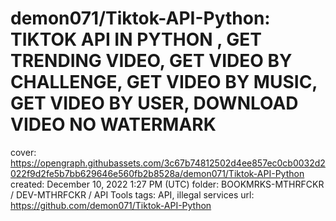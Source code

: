 # demon071/Tiktok-API-Python: TIKTOK API IN PYTHON , GET TRENDING VIDEO, GET VIDEO BY CHALLENGE, GET VIDEO BY MUSIC, GET VIDEO BY USER, DOWNLOAD VIDEO NO WATERMARK

cover: https://opengraph.githubassets.com/3c67b74812502d4ee857ec0cb0032d2022f9d2fe5b7bb629646e560fb2b8528a/demon071/Tiktok-API-Python
created: December 10, 2022 1:27 PM (UTC)
folder: BOOKMRKS-MTHRFCKR / DEV-MTHRFCKR / API Tools
tags: API, illegal services
url: https://github.com/demon071/Tiktok-API-Python